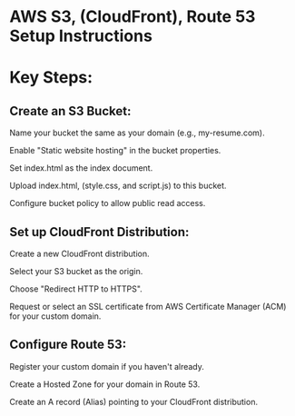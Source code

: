 # AWS S3, (CloudFront), Route 53 Setup Instructions

# Key Steps:

##  Create an S3 Bucket:

Name your bucket the same as your domain (e.g., my-resume.com).

Enable "Static website hosting" in the bucket properties.

Set index.html as the index document.

Upload index.html, (style.css, and script.js) to this bucket.

Configure bucket policy to allow public read access.

## Set up CloudFront Distribution:

Create a new CloudFront distribution.

Select your S3 bucket as the origin.

Choose "Redirect HTTP to HTTPS".

Request or select an SSL certificate from AWS Certificate Manager (ACM) for your custom domain.



##  Configure Route 53:

Register your custom domain if you haven't already.

Create a Hosted Zone for your domain in Route 53.

Create an A record (Alias) pointing to your CloudFront distribution.
